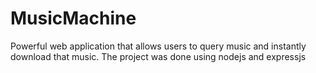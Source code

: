 MusicMachine
============
Powerful web application that allows users to query music and instantly download that music.
The project was done using nodejs and expressjs
